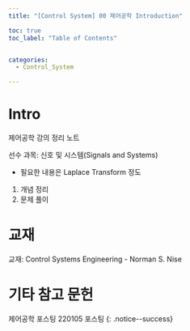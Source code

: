 ```yaml
---
title: "[Control System] 00 제어공학 Introduction"

toc: true
toc_label: "Table of Contents"


categories:
  - Control_System

---
```


# Intro
제어공학 강의 정리 노트  

선수 과목: 신호 및 시스템(Signals and Systems)  
- 필요한 내용은 Laplace Transform 정도  

1. 개념 정리
2. 문제 풀이


# 교재

교재: Control Systems Engineering - Norman S. Nise

# 기타 참고 문헌




제어공학 포스팅
220105 포스팅 
{: .notice--success}
